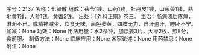 序号：2137
名称：七贤散
组成：茯苓1钱，山药1钱，牡丹皮1钱，山茱萸1钱，熟地黄1钱，人参1钱，黄耆2钱。
出处：《外科正宗》卷三。
主治：肠痈溃后疼痛，淋沥不已，或精神减少，饮食无味，面色萎黄，四肢无力，自汗盗汗，睡卧不宁。
加减：None
功效：None
用法用量：水2茶钟，加煨姜3片，大枣2枚，煎8分，食前服。
制备方法：None
临床应用：None
各家论述：None
用药禁忌：None
附注：None
